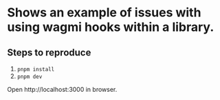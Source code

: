 # Shows an example of issues with using wagmi hooks within a library.

## Steps to reproduce

1. `pnpm install`
2. `pnpm dev`

Open http://localhost:3000 in browser.
